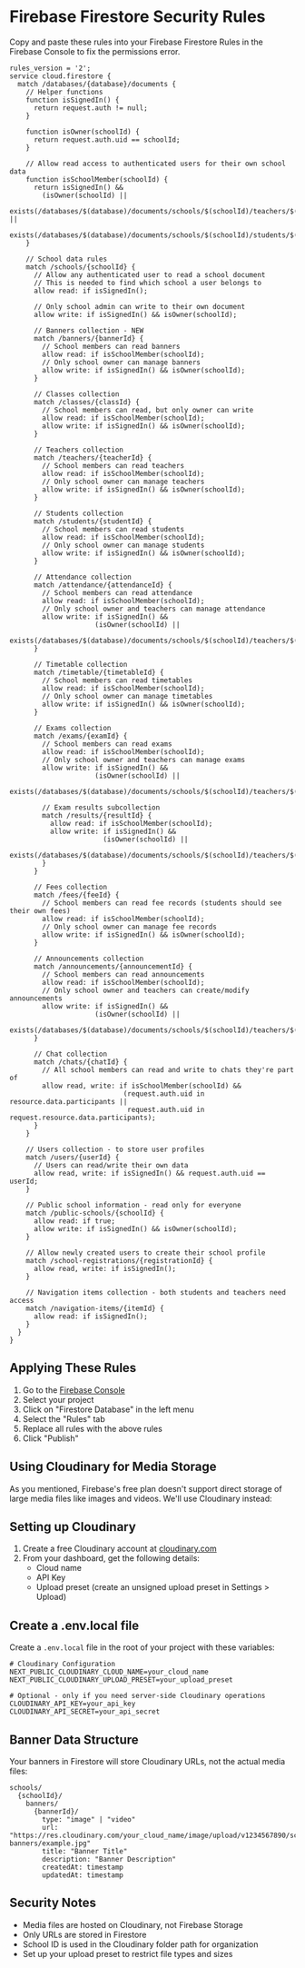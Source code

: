 # Firebase Firestore Security Rules

Copy and paste these rules into your Firebase Firestore Rules in the Firebase Console to fix the permissions error.

```rules
rules_version = '2';
service cloud.firestore {
  match /databases/{database}/documents {
    // Helper functions
    function isSignedIn() {
      return request.auth != null;
    }

    function isOwner(schoolId) {
      return request.auth.uid == schoolId;
    }

    // Allow read access to authenticated users for their own school data
    function isSchoolMember(schoolId) {
      return isSignedIn() &&
        (isOwner(schoolId) ||
         exists(/databases/$(database)/documents/schools/$(schoolId)/teachers/$(request.auth.uid)) ||
         exists(/databases/$(database)/documents/schools/$(schoolId)/students/$(request.auth.uid)));
    }

    // School data rules
    match /schools/{schoolId} {
      // Allow any authenticated user to read a school document
      // This is needed to find which school a user belongs to
      allow read: if isSignedIn();

      // Only school admin can write to their own document
      allow write: if isSignedIn() && isOwner(schoolId);

      // Banners collection - NEW
      match /banners/{bannerId} {
        // School members can read banners
        allow read: if isSchoolMember(schoolId);
        // Only school owner can manage banners
        allow write: if isSignedIn() && isOwner(schoolId);
      }

      // Classes collection
      match /classes/{classId} {
        // School members can read, but only owner can write
        allow read: if isSchoolMember(schoolId);
        allow write: if isSignedIn() && isOwner(schoolId);
      }

      // Teachers collection
      match /teachers/{teacherId} {
        // School members can read teachers
        allow read: if isSchoolMember(schoolId);
        // Only school owner can manage teachers
        allow write: if isSignedIn() && isOwner(schoolId);
      }

      // Students collection
      match /students/{studentId} {
        // School members can read students
        allow read: if isSchoolMember(schoolId);
        // Only school owner can manage students
        allow write: if isSignedIn() && isOwner(schoolId);
      }

      // Attendance collection
      match /attendance/{attendanceId} {
        // School members can read attendance
        allow read: if isSchoolMember(schoolId);
        // Only school owner and teachers can manage attendance
        allow write: if isSignedIn() &&
                     (isOwner(schoolId) ||
                      exists(/databases/$(database)/documents/schools/$(schoolId)/teachers/$(request.auth.uid)));
      }

      // Timetable collection
      match /timetable/{timetableId} {
        // School members can read timetables
        allow read: if isSchoolMember(schoolId);
        // Only school owner can manage timetables
        allow write: if isSignedIn() && isOwner(schoolId);
      }

      // Exams collection
      match /exams/{examId} {
        // School members can read exams
        allow read: if isSchoolMember(schoolId);
        // Only school owner and teachers can manage exams
        allow write: if isSignedIn() &&
                     (isOwner(schoolId) ||
                      exists(/databases/$(database)/documents/schools/$(schoolId)/teachers/$(request.auth.uid)));

        // Exam results subcollection
        match /results/{resultId} {
          allow read: if isSchoolMember(schoolId);
          allow write: if isSignedIn() &&
                       (isOwner(schoolId) ||
                        exists(/databases/$(database)/documents/schools/$(schoolId)/teachers/$(request.auth.uid)));
        }
      }

      // Fees collection
      match /fees/{feeId} {
        // School members can read fee records (students should see their own fees)
        allow read: if isSchoolMember(schoolId);
        // Only school owner can manage fee records
        allow write: if isSignedIn() && isOwner(schoolId);
      }

      // Announcements collection
      match /announcements/{announcementId} {
        // School members can read announcements
        allow read: if isSchoolMember(schoolId);
        // Only school owner and teachers can create/modify announcements
        allow write: if isSignedIn() &&
                     (isOwner(schoolId) ||
                      exists(/databases/$(database)/documents/schools/$(schoolId)/teachers/$(request.auth.uid)));
      }

      // Chat collection
      match /chats/{chatId} {
        // All school members can read and write to chats they're part of
        allow read, write: if isSchoolMember(schoolId) &&
                            (request.auth.uid in resource.data.participants ||
                             request.auth.uid in request.resource.data.participants);
      }
    }

    // Users collection - to store user profiles
    match /users/{userId} {
      // Users can read/write their own data
      allow read, write: if isSignedIn() && request.auth.uid == userId;
    }

    // Public school information - read only for everyone
    match /public-schools/{schoolId} {
      allow read: if true;
      allow write: if isSignedIn() && isOwner(schoolId);
    }

    // Allow newly created users to create their school profile
    match /school-registrations/{registrationId} {
      allow read, write: if isSignedIn();
    }

    // Navigation items collection - both students and teachers need access
    match /navigation-items/{itemId} {
      allow read: if isSignedIn();
    }
  }
}
```

## Applying These Rules

1. Go to the [Firebase Console](https://console.firebase.google.com/)
2. Select your project
3. Click on "Firestore Database" in the left menu
4. Select the "Rules" tab
5. Replace all rules with the above rules
6. Click "Publish"

## Using Cloudinary for Media Storage

As you mentioned, Firebase's free plan doesn't support direct storage of large media files like images and videos. We'll use Cloudinary instead:

## Setting up Cloudinary

1. Create a free Cloudinary account at [cloudinary.com](https://cloudinary.com/)
2. From your dashboard, get the following details:
   - Cloud name
   - API Key
   - Upload preset (create an unsigned upload preset in Settings > Upload)

## Create a .env.local file

Create a `.env.local` file in the root of your project with these variables:

```
# Cloudinary Configuration
NEXT_PUBLIC_CLOUDINARY_CLOUD_NAME=your_cloud_name
NEXT_PUBLIC_CLOUDINARY_UPLOAD_PRESET=your_upload_preset

# Optional - only if you need server-side Cloudinary operations
CLOUDINARY_API_KEY=your_api_key
CLOUDINARY_API_SECRET=your_api_secret
```

## Banner Data Structure

Your banners in Firestore will store Cloudinary URLs, not the actual media files:

```
schools/
  {schoolId}/
    banners/
      {bannerId}/
        type: "image" | "video"
        url: "https://res.cloudinary.com/your_cloud_name/image/upload/v1234567890/school-banners/example.jpg"
        title: "Banner Title"
        description: "Banner Description"
        createdAt: timestamp
        updatedAt: timestamp
```

## Security Notes

- Media files are hosted on Cloudinary, not Firebase Storage
- Only URLs are stored in Firestore
- School ID is used in the Cloudinary folder path for organization
- Set up your upload preset to restrict file types and sizes